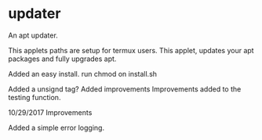 # updater
An apt updater.

This applets paths are setup for termux users.
This applet, updates your apt packages and fully upgrades apt.

Added an easy install.
run chmod on install.sh

Added a unsignd tag?
Added improvements
Improvements added to the testing function.

10/29/2017
	Improvements

Added a simple error logging.

